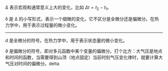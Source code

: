 Δ 表示宏观和通常意义上大的变化，比如 $\Delta t = t_2-t_1$。

δ 是 Δ 的小写形式，表示一个细微的变化，它不区分是全微分还是偏微分。在热力学中，用于表示过程量的微小变化。

------

d 是全微分的符号。在热力学中，用于表示状态量的微小变化。

∂ 是偏微分的符号，即对多元函数中某个变量的偏微分。打个比方：大气压是地点和时间的函数，当需要得到山顶（地点固定）当前时刻气压变化律时，就要计算大气压对时间的偏微分。delta
